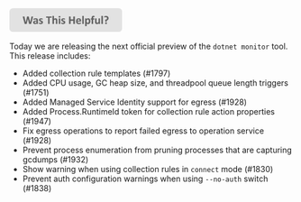 
[<img src=/images/WasThisHelpful.png width="200"/>](https://www.research.net/r/DGDQWXH?src=releaseNotes)

Today we are releasing the next official preview of the `dotnet monitor` tool. This release includes:

- Added collection rule templates (#1797)
- Added CPU usage, GC heap size, and threadpool queue length triggers (#1751)
- Added Managed Service Identity support for egress (#1928)
- Added Process.RuntimeId token for collection rule action properties (#1947)
- Fix egress operations to report failed egress to operation service (#1928)
- Prevent process enumeration from pruning processes that are capturing gcdumps (#1932)
- Show warning when using collection rules in `connect` mode (#1830)
- Prevent auth configuration warnings when using `--no-auth` switch (#1838)
